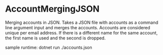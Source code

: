 # AccountMergingJSON
Merging accounts in JSON.
Takes a JSON file with accounts as a command line argument input and merges the accounts.
Accounts are considered unique per email address.
If there is a different name for the same account, the first name is used and the second is dropped.

sample runtime:
dotnet run ./accounts.json
